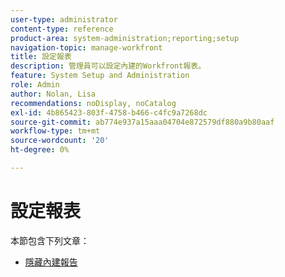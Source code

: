 ```yaml
---
user-type: administrator
content-type: reference
product-area: system-administration;reporting;setup
navigation-topic: manage-workfront
title: 設定報表
description: 管理員可以設定內建的Workfront報表。
feature: System Setup and Administration
role: Admin
author: Nolan, Lisa
recommendations: noDisplay, noCatalog
exl-id: 4b865423-803f-4758-b466-c4fc9a7268dc
source-git-commit: ab774e937a15aaa04704e872579df880a9b80aaf
workflow-type: tm+mt
source-wordcount: '20'
ht-degree: 0%

---
```


# 設定報表

本節包含下列文章：

* [隱藏內建報告](../../../administration-and-setup/manage-workfront/configure-reports/hide-built-in-reports.md)
